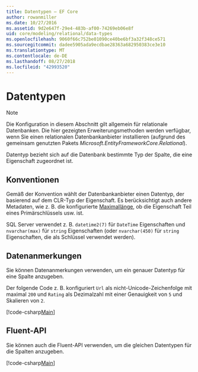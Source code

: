 ```yaml
---
title: Datentypen – EF Core
author: rowanmiller
ms.date: 10/27/2016
ms.assetid: 9d2e647f-29e4-483b-af00-74269eb06e8f
uid: core/modeling/relational/data-types
ms.openlocfilehash: 9060f66c752be01090ce40be6bf3a32f348ce571
ms.sourcegitcommit: dadee5905ada9ecdbae28363a682950383ce3e10
ms.translationtype: MT
ms.contentlocale: de-DE
ms.lasthandoff: 08/27/2018
ms.locfileid: "42993520"
---
```

# <a name="data-types"></a>Datentypen

> [!NOTE]  
> Die Konfiguration in diesem Abschnitt gilt allgemein für relationale Datenbanken. Die hier gezeigten Erweiterungsmethoden werden verfügbar, wenn Sie einen relationalen Datenbankanbieter installieren (aufgrund des gemeinsam genutzten Pakets *Microsoft.EntityFrameworkCore.Relational*).

Datentyp bezieht sich auf die Datenbank bestimmte Typ der Spalte, die eine Eigenschaft zugeordnet ist.

## <a name="conventions"></a>Konventionen

Gemäß der Konvention wählt der Datenbankanbieter einen Datentyp, der basierend auf dem CLR-Typ der Eigenschaft. Es berücksichtigt auch andere Metadaten, wie z. B. die konfigurierte [Maximallänge](../max-length.md), ob die Eigenschaft Teil eines Primärschlüssels usw. ist.

SQL Server verwendet z. B. `datetime2(7)` für `DateTime` Eigenschaften und `nvarchar(max)` für `string` Eigenschaften (oder `nvarchar(450)` für `string` Eigenschaften, die als Schlüssel verwendet werden).

## <a name="data-annotations"></a>Datenanmerkungen

Sie können Datenanmerkungen verwenden, um ein genauer Datentyp für eine Spalte anzugeben.

Der folgende Code z. B. konfiguriert `Url` als nicht-Unicode-Zeichenfolge mit maximal `200` und `Rating` als Dezimalzahl mit einer Genauigkeit von `5` und Skalieren von `2`.

[!code-csharp[Main](../../../../samples/core/Modeling/DataAnnotations/Samples/Relational/DataType.cs?name=Entities&highlight=4,6)]

## <a name="fluent-api"></a>Fluent-API

Sie können auch die Fluent-API verwenden, um die gleichen Datentypen für die Spalten anzugeben.

[!code-csharp[Main](../../../../samples/core/Modeling/FluentAPI/Samples/Relational/DataType.cs?name=Model&highlight=9-10)]
